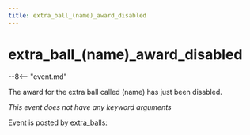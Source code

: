 ```yaml
---
title: extra_ball_(name)_award_disabled
---
```


# extra_ball_(name)\_award_disabled


--8<-- "event.md"

The award for the extra ball called (name) has just been disabled.

*This event does not have any keyword arguments*

Event is posted by [extra_balls:](../config/extra_balls.md)
